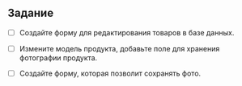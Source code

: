 ## Задание

- [ ] Создайте форму для редактирования товаров в базе
данных.

- [ ] Измените модель продукта, добавьте поле для хранения
фотографии продукта.

- [ ] Создайте форму, которая позволит сохранять фото.